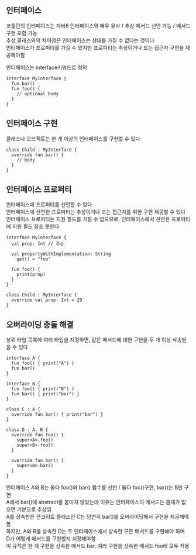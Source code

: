 ## 인터페이스
코틀린의 인터페이스는 자바8 인터페이스와 매우 유사 / 추상 메서드 선언 가능 / 메서드 구현 포함 가능   
추상 클래스와의 차이점은 인터페이스는 상태를 가질 수 없다는 것이다   
인터페이스가 프로퍼티를 가질 수 있지만 프로퍼티는 추상이거나 또는 접근자 구현을 제공해야함

인터페이스는 interface키워드로 정의
```
interface MyInterface {
  fun bar()
  fun foo() {
    // optional body
  }
}
```
## 인터페이스 구현
클래스나 오브젝트는 한 개 이상의 인터페이스를 구현할 수 있다
```
class Child : MyInterface {
  override fun bar() {
    // body
  }
}
```
## 인터페이스 프로퍼티
인터페이스에 프로퍼티를 선언할 수 있다   
인터페이스에 선언한 프로퍼티는 추상이거나 또는 접근자를 위한 구현 제공할 수 있다   
인터페이스 프로퍼티는 지원 필드를 가질 수 없으므로, 인터페이스에서 선언한 프로퍼티에 지원 필드 참조 못한다
```
interface MyInterface {
  val prop: Int // 추상
  
  val propertyWithImplementation: String
    get() = "foo"
  
  fun foo() {
    print(prop)
  }
}

class Child : MyInterface {
  override val prop: Int = 29
}
```
## 오버라이딩 충돌 해결
상위 타입 목록에 여러 타입을 지정하면, 같은 메서드에 대한 구현을 두 개 이상 삭송받을 수 있다
```
interface A {
  fun foo() { print("A") }
  fun bar()
}

interface B {
  fun foo() { print("B") }
  fun bar() { print("bar") }
}

class C : A {
  override fun bar() { print("bar") }
}

class D : A, B {
  override fun foo() {
    super<A>.foo()
    super<B>.foo()
  }
  
  override fun bar() {
    super<B>.bar()
  }
}
```
인터페이스 A와 B는 둘다 foo()와 bar() 함수를 선언 / 둘다 foo()구현, bar()는 B만 구현   
A에서 bar()에 abstract를 붙이지 않았는데 이유는 인터페이스의 메서드는 몸체가 없으면 기본으로 추상임   
A를 상속받은 콘크리트 클래스인 C는 당연히 bar()를 오버라이딩해서 구현을 제공해야함   
하지만, A와 B를 상속한 D는 두 인터페이스에서 상속한 모든 메서드를 구현해야 하며    
D가 어떻게 메서드를 구현할지 지정해야함   
이 규칙은 한 개 구현을 상속한 메서드 bar, 여러 구현을 상속한 메서드 foo에 모두 적용
